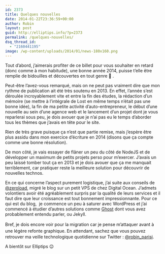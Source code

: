 ```yaml
---
id: 2373
title: Quelques nouvelles
date: 2014-01-22T23:36:59+00:00
author: Robin
layout: post
guid: http://elliptips.info/?p=2373
permalink: /quelques-nouvelles/
dsq_thread_id:
  - "2160441195"
image: /wp-content/uploads/2014/01/news-180x160.png
---
```

Tout d&#8217;abord, j&#8217;aimerais profiter de ce billet pour vous souhaiter en retard (donc comme à mon habitude), une bonne année 2014, puisse t&#8217;elle être remplie de bidouilles et découvertes en tout genre 🙂 .

Peut-être l&#8217;avez-vous remarqué, mais on ne peut pas vraiment dire que mon rythme de publication ait été très soutenu en 2013. En effet, l&#8217;année s&#8217;est déroulée incroyablement vite et entre la fin des études, la rédaction d&#8217;un mémoire (se mettre à l&#8217;intégrale de Lost en même temps n&#8217;était pas une bonne idée), la fin de ma petite activité d&#8217;auto-entrepreneur, le début d&#8217;une nouvelle au sein d&#8217;une agence web et le lancement d&#8217;un projet dont je vous reparlerai sous peu, je dois avouer que je n&#8217;ai pas eu le temps d&#8217;aborder tous les thèmes que j&#8217;avais en tête pour le site.

Rien de très grave puisque ça n&#8217;est que partie remise, mais j&#8217;espère être plus assidu dans mon exercice d&#8217;écriture en 2014 (disons que ça compte comme une bonne résolution).

De mon côté, je vais essayer de flâner un peu du côté de NodeJS et de développer un maximum de petits projets perso pour m&#8217;exercer. J&#8217;avais un peu laissé tomber tout ça en 2013 et je dois avouer que ça me manquait terriblement, car pratiquer reste la meilleure solution pour découvrir de nouvelles technos.

En ce qui concerne l&#8217;aspect purement logistique, j&#8217;ai suite aux conseils de [@zeroload](https://twitter.com/zeroload), migré le blog sur un petit VPS de chez Digital Ocean. J&#8217;admets volontiers avoir été agréablement surpris par la qualité de leurs services et il faut dire que leur croissance est tout bonnement impressionnante. Pour ce qui est du blog,  je commence un peu à saturer avec WordPress et j&#8217;ai commencé à étudier d&#8217;autres solutions comme [Ghost](https://ghost.org/) dont vous avez probablement entendu parler, ou Jekyll.

<span style="line-height: 1.5em;">Bref, je dois encore voir pour la migration car je pense m&#8217;attaquer avant à une légère refonte graphique. E</span>n attendant, sachez que vous pouvez retrouver ma veille technologique quotidienne sur Twitter : [@robin_parisi](https://twitter.com/robin_parisi).

A bientôt sur Elliptips 😉

&nbsp;